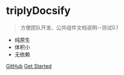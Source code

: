 

# triplyDocsify

> 方便团队开发、公共组件文档说明--测试0.1

* 纯原生
* 体积小
* 无依赖

[GitHub](https://zkgit.github.io/triply_docsify)
[Get Started](#quick-start)